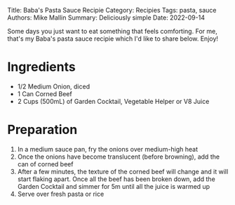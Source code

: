 Title: Baba's Pasta Sauce Recipie
Category: Recipies
Tags: pasta, sauce
Authors: Mike Mallin
Summary: Deliciously simple
Date: 2022-09-14

Some days you just want to eat something that feels comforting. For me, that's my Baba's pasta sauce recipie which I'd like to share below. Enjoy!


# Ingredients
- 1/2 Medium Onion, diced
- 1 Can Corned Beef
- 2 Cups (500mL) of Garden Cocktail, Vegetable Helper or V8 Juice


# Preparation
1. In a medium sauce pan, fry the onions over medium-high heat
2. Once the onions have become translucent (before browning), add the can of corned beef
3. After a few minutes, the texture of the corned beef will change and it will start flaking apart. Once all the beef has been broken down, add the Garden Cocktail and simmer for 5m until all the juice is warmed up
4. Serve over fresh pasta or rice
